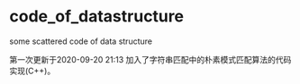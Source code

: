 ﻿# code_of_datastructure
 some scattered code of data structure

第一次更新于2020-09-20  21:13
加入了字符串匹配中的朴素模式匹配算法的代码实现(C++)。